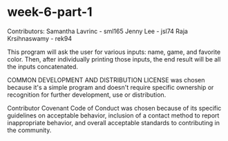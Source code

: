 # week-6-part-1

Contributors:
Samantha Lavrinc - sml165
Jenny Lee - jsl74
Raja Krsihnaswamy -  rek94

This program will ask the user for various inputs: name, game, and favorite color. Then, after individually printing those inputs, the end result will be all the inputs concatenated. 

COMMON DEVELOPMENT AND DISTRIBUTION LICENSE was chosen because it's a simple program and doesn't require specific ownership or recognition for further development, use or distribution. 

Contributor Covenant Code of Conduct was chosen because of its specific guidelines on acceptable behavior, inclusion of a contact method to report inappropriate behavior, and overall acceptable standards to contributing in the community.
